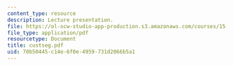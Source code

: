 ```yaml
---
content_type: resource
description: Lecture presentation.
file: https://ol-ocw-studio-app-production.s3.amazonaws.com/courses/15-902-strategic-management-i-fall-2006/70b50445c14e6f0e4959731d2066b5a1_custseg.pdf
file_type: application/pdf
resourcetype: Document
title: custseg.pdf
uid: 70b50445-c14e-6f0e-4959-731d2066b5a1
---
```

